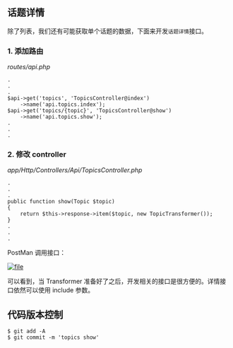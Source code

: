 ## 话题详情

除了列表，我们还有可能获取单个话题的数据，下面来开发`话题详情`接口。

### 1. 添加路由

_routes/api.php_

```
.
.
.
$api->get('topics', 'TopicsController@index')
    ->name('api.topics.index');
$api->get('topics/{topic}', 'TopicsController@show')
    ->name('api.topics.show');
.
.
.
```

### 2. 修改 controller

_app/Http/Controllers/Api/TopicsController.php_

```
.
.
.
public function show(Topic $topic)
{
    return $this->response->item($topic, new TopicTransformer());
}
.
.
.
```

PostMan 调用接口：

[![](https://iocaffcdn.phphub.org/uploads/images/201801/23/3995/9vV2xoWqlk.png "file")](https://iocaffcdn.phphub.org/uploads/images/201801/23/3995/9vV2xoWqlk.png)

可以看到，当 Transformer 准备好了之后，开发相关的接口是很方便的。详情接口依然可以使用 include 参数。

## 代码版本控制

```
$ git add -A
$ git commit -m 'topics show'
```



